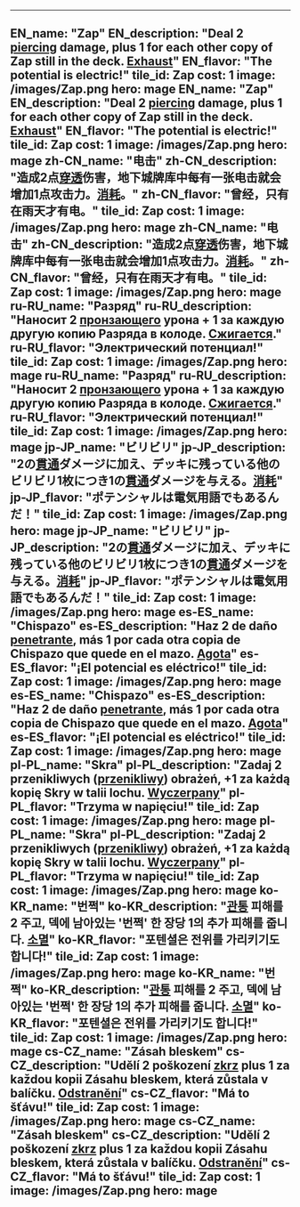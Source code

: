 ---

EN_name: "Zap"
EN_description: "Deal 2 <u>piercing</u> damage, plus 1 for each other copy of Zap still in the deck. <u>Exhaust</u>"
EN_flavor: "The potential is electric!"
tile_id: Zap
cost: 1
image: /images/Zap.png
hero: mage
EN_name: "Zap"
EN_description: "Deal 2 <u>piercing</u> damage, plus 1 for each other copy of Zap still in the deck. <u>Exhaust</u>"
EN_flavor: "The potential is electric!"
tile_id: Zap
cost: 1
image: /images/Zap.png
hero: mage
zh-CN_name: "电击"
zh-CN_description: "造成2点<u>穿透</u>伤害，地下城牌库中每有一张电击就会增加1点攻击力。<u>消耗</u>。"
zh-CN_flavor: "曾经，只有在雨天才有电。"
tile_id: Zap
cost: 1
image: /images/Zap.png
hero: mage
zh-CN_name: "电击"
zh-CN_description: "造成2点<u>穿透</u>伤害，地下城牌库中每有一张电击就会增加1点攻击力。<u>消耗</u>。"
zh-CN_flavor: "曾经，只有在雨天才有电。"
tile_id: Zap
cost: 1
image: /images/Zap.png
hero: mage
ru-RU_name: "Разряд"
ru-RU_description: "Наносит 2 <u>пронзающего</u> урона + 1 за каждую другую копию Разряда в колоде. <u>Сжигается</u>."
ru-RU_flavor: "Электрический потенциал!"
tile_id: Zap
cost: 1
image: /images/Zap.png
hero: mage
ru-RU_name: "Разряд"
ru-RU_description: "Наносит 2 <u>пронзающего</u> урона + 1 за каждую другую копию Разряда в колоде. <u>Сжигается</u>."
ru-RU_flavor: "Электрический потенциал!"
tile_id: Zap
cost: 1
image: /images/Zap.png
hero: mage
jp-JP_name: "ビリビリ"
jp-JP_description: "2の<u>貫通</u>ダメージに加え、デッキに残っている他のビリビリ1枚につき1の<u>貫通</u>ダメージを与える。<u>消耗</u>"
jp-JP_flavor: "ポテンシャルは電気用語でもあるんだ！"
tile_id: Zap
cost: 1
image: /images/Zap.png
hero: mage
jp-JP_name: "ビリビリ"
jp-JP_description: "2の<u>貫通</u>ダメージに加え、デッキに残っている他のビリビリ1枚につき1の<u>貫通</u>ダメージを与える。<u>消耗</u>"
jp-JP_flavor: "ポテンシャルは電気用語でもあるんだ！"
tile_id: Zap
cost: 1
image: /images/Zap.png
hero: mage
es-ES_name: "Chispazo"
es-ES_description: "Haz 2 de daño <u>penetrante</u>, más 1 por cada otra copia de Chispazo que quede en el mazo. <u>Agota</u>"
es-ES_flavor: "¡El potencial es eléctrico!"
tile_id: Zap
cost: 1
image: /images/Zap.png
hero: mage
es-ES_name: "Chispazo"
es-ES_description: "Haz 2 de daño <u>penetrante</u>, más 1 por cada otra copia de Chispazo que quede en el mazo. <u>Agota</u>"
es-ES_flavor: "¡El potencial es eléctrico!"
tile_id: Zap
cost: 1
image: /images/Zap.png
hero: mage
pl-PL_name: "Skra"
pl-PL_description: "Zadaj 2 przenikliwych (<u>przenikliwy</u>) obrażeń, +1 za każdą kopię Skry w talii lochu. <u>Wyczerpany</u>"
pl-PL_flavor: "Trzyma w napięciu!"
tile_id: Zap
cost: 1
image: /images/Zap.png
hero: mage
pl-PL_name: "Skra"
pl-PL_description: "Zadaj 2 przenikliwych (<u>przenikliwy</u>) obrażeń, +1 za każdą kopię Skry w talii lochu. <u>Wyczerpany</u>"
pl-PL_flavor: "Trzyma w napięciu!"
tile_id: Zap
cost: 1
image: /images/Zap.png
hero: mage
ko-KR_name: "번쩍"
ko-KR_description: "<u>관통</u> 피해를 2 주고, 덱에 남아있는 '번쩍' 한 장당 1의 추가 피해를 줍니다. <u>소멸</u>"
ko-KR_flavor: "포텐셜은 전위를 가리키기도 합니다!"
tile_id: Zap
cost: 1
image: /images/Zap.png
hero: mage
ko-KR_name: "번쩍"
ko-KR_description: "<u>관통</u> 피해를 2 주고, 덱에 남아있는 '번쩍' 한 장당 1의 추가 피해를 줍니다. <u>소멸</u>"
ko-KR_flavor: "포텐셜은 전위를 가리키기도 합니다!"
tile_id: Zap
cost: 1
image: /images/Zap.png
hero: mage
cs-CZ_name: "Zásah bleskem"
cs-CZ_description: "Udělí 2 poškození <u>zkrz</u> plus 1 za každou kopii Zásahu bleskem, která zůstala v balíčku. <u>Odstranění</u>"
cs-CZ_flavor: "Má to šťávu!"
tile_id: Zap
cost: 1
image: /images/Zap.png
hero: mage
cs-CZ_name: "Zásah bleskem"
cs-CZ_description: "Udělí 2 poškození <u>zkrz</u> plus 1 za každou kopii Zásahu bleskem, která zůstala v balíčku. <u>Odstranění</u>"
cs-CZ_flavor: "Má to šťávu!"
tile_id: Zap
cost: 1
image: /images/Zap.png
hero: mage
---